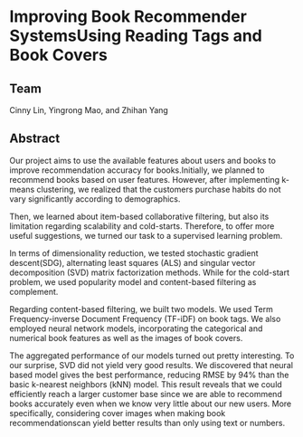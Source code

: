 # Improving Book Recommender SystemsUsing Reading Tags and Book Covers

## Team

Cinny Lin, Yingrong Mao, and Zhihan Yang

## Abstract

Our project aims to use the available features about users and books to improve recommendation accuracy for books.Initially, we planned to recommend books based on user features. However, after implementing k-means clustering, we realized that the customers purchase habits do not vary significantly according to demographics.

Then, we learned about item-based collaborative filtering, but also its limitation regarding scalability and cold-starts. Therefore, to offer more useful suggestions, we turned our task to a supervised learning problem.

In terms of dimensionality reduction, we tested stochastic gradient descent(SDG), alternating least squares (ALS) and singular vector decomposition (SVD) matrix factorization methods. While for the cold-start problem, we used popularity model and content-based filtering as complement.

Regarding content-based filtering, we built two models. We used Term Frequency-inverse Document Frequency (TF-iDF) on book tags. We also employed neural network models, incorporating the categorical and numerical book features as well as the images of book covers.

The aggregated performance of our models turned out pretty interesting. To our surprise, SVD did not yield very good results. We discovered that neural based model gives the best performance, reducing RMSE by 94% than the basic k-nearest neighbors (kNN) model. This result reveals that we could efficiently reach a larger customer base since we are able to recommend books accurately even when we know very little about our new users. More specifically, considering cover images when making book recommendationscan yield better results than only using text or numbers.
